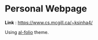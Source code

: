 # Personal Webpage

**Link** : https://www.cs.mcgill.ca/~ksinha4/ 

Using [al-folio](https://github.com/alshedivat/al-folio) theme.

